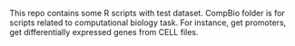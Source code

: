 This repo contains some R scripts with test dataset. 
CompBio folder is for scripts related to computational biology task. For instance, get promoters, get differentially expressed genes from CELL files.